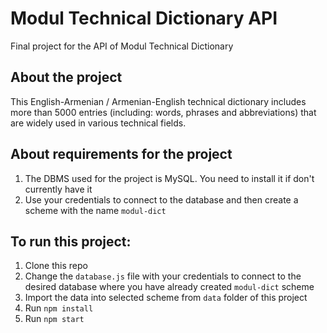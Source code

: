 # Modul Technical Dictionary API
Final project for the API of Modul Technical Dictionary 

## About the project
This English-Armenian / Armenian-English technical dictionary includes more than 5000 entries (including: words, phrases and abbreviations) that are widely used in various technical fields.

## About requirements for the project
1. The DBMS used for the project is MySQL. You need to install it if don't currently have it
2. Use your credentials to connect to the database and then create a scheme with the name `modul-dict`

## To run this project:
1. Clone this repo
2. Change the `database.js` file with your credentials to connect to the desired database where you have already created `modul-dict` scheme
3. Import the data into selected scheme from `data` folder of this project
4. Run `npm install`
5. Run `npm start`
